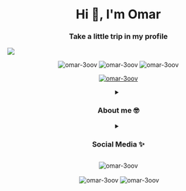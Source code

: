 <h1 align="center">Hi 👋, I'm Omar</h1>
<h3 align="center">Take a little trip in my profile</h3>
<img align="center" src="https://i.imgur.com/cfLe76k.png" />

<p align="center"> <img src="https://komarev.com/ghpvc/?username=omar-3oov&label=Profile%20views&color=0e75b6&style=for-the-badge" alt="omar-3oov" />
  
<img src="https://img.shields.io/github/followers/omar-3oov?color=black&label=omar-3oov&logo=github&logoColor=black&style=for-the-badge" alt="omar-3oov"/>
  
<img src="https://img.shields.io/twitter/follow/indraohtsutsuki?color=informational&label=%40IndraOhtsutsuki&logo=twitter&style=for-the-badge" alt="omar-3oov"/>

</p>

<p align="center"> <a href="https://github.com/ryo-ma/github-profile-trophy"><img src="https://github-profile-trophy.vercel.app/?username=omar-3oov&theme=onedark" alt="omar-3oov" /></a> </p>

<details align="center">
<summary><h3> About me 🤓 </h3></summary>
  <div> 
    <h5>⬩ 🌱 <span> My characteristics: </span> Learner, Innovator, Patient anything to develop my knowledge and skills!</h5>
    <h5>⬩ ⚡ Why programming? I've watching my father successing being a computer engineering and i did get my goals from this point where am going to be better and continue my dad journey of being success with life but different name, story, timeline~!  ヾ(*￣▽￣*) </h5>
    <h5>⬩ 🖼 Hobbies: Gaming, designing, learn languages </h5>
  </div>
    
<img href="https://anilist.co/user/Sasukey/" src="https://img.shields.io/static/v1?label=%E2%80%8E&message=AniList&logo=anilist&style=for-the-badge&color=blue" alt="anilist" />
  
 <details>
  <summary><h3>⚙ Languages Currently knowledged:</h3></summary>
  <img href="https://www.java.com" src="https://img.shields.io/static/v1?label=%E2%80%8E&message=Java&logo=java&style=for-the-badge&logoColor=blue&color=informational" alt="java" />
  <img href="https://kotlinlang.org" src="https://img.shields.io/static/v1?label=%E2%80%8E&message=Kotlin&logo=kotlin&style=for-the-badge&color=B284BE" alt="kotlin" /> 
  </p>
 </details>
  
 <details>
  <summary><h3>📚 Languages Currently Learning:</h3></summary>
  <img href="https://kotlinlang.org" src="https://img.shields.io/static/v1?label=%E2%80%8E&message=Kotlin&logo=kotlin&style=for-the-badge&color=B284BE" alt="kotlin" /> 
  </p>
 </details>
    
 <details>
  <summary><h3>📚 Want To Learn:</h3></summary>
  <img href="https://vaadin.com" src="https://img.shields.io/static/v1?label=%E2%80%8E&message=Vaadin&logo=vaadin&style=for-the-badge&color=informational" alt="vaadin" /> 
  
  <img href="https://www.javascript.com" src="https://img.shields.io/static/v1?label=%E2%80%8E&message=JavaScript&logo=javascript&style=for-the-badge&color=FCDC00" alt="java script" />
  </p>
 </details>
  
</details>

<details align="center">
  <summary><h3>Social Media ✨</h3></summary>
<h3>🤙 My contacts:</h3>
<p>
<a href="https://twitter.com/indraohtsutsoki" target="blank"><img align="center" src="https://img.shields.io/static/v1?label=Twitter&message=@IndraOhtsutsuki&logo=twitter&style=for-the-badge&color=blue" alt="indraohtsutsoki"/></a>
<a href="https://stackoverflow.com/users/19056719" target="blank"><img align="center" src="https://img.shields.io/static/v1?label=Stack%20Overflow&message=omar%20ibrahim&logo=stackoverflow&style=for-the-badge&color=orange" alt="19056719"/></a>
<a href="https://instagram.com/amr_uwu" target="blank"><img align="center" src="https://img.shields.io/static/v1?label=Instagram&message=amr_uwu&logo=instagram&style=for-the-badge&color=red" alt="amr_uwu" /></a>
<a target="blank"><img align="center" src="https://img.shields.io/static/v1?label=Discord&message=Indra%234646&logo=discord&style=for-the-badge&color=blue" alt="Indra#4646" /></a>
</p>
</details>

<p align="center"><img align="center" src="https://github-readme-stats.vercel.app/api/top-langs?username=omar-3oov&show_icons=true&locale=en&layout=compact&theme=onedark" alt="omar-3oov" /></p>

<p align="center">&nbsp;<img align="center" src="https://github-readme-stats.vercel.app/api?username=omar-3oov&show_icons=true&locale=en&theme=onedark" alt="omar-3oov" />
<img align="center" src="https://github-readme-streak-stats.herokuapp.com/?user=omar-3oov&theme=onedark" alt="omar-3oov" /></p>

<!---
OMAR-3OOV/OMAR-3OOV is a ✨ special ✨ repository because its `README.md` (this file) appears on your GitHub profile.
You can click the Preview link to take a look at your changes.
--->
